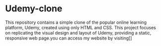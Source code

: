 # Udemy-clone
This repository contains a simple clone of the popular online learning platform, Udemy, created using only HTML and CSS. This project focuses on replicating the visual design and layout of Udemy, providing a static, responsive web page.you can access my website by visiting[]

